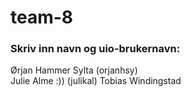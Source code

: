 # team-8
### Skriv inn navn og uio-brukernavn:
Ørjan Hammer Sylta (orjanhsy)\
Julie Alme :)) (julikal)
Tobias Windingstad